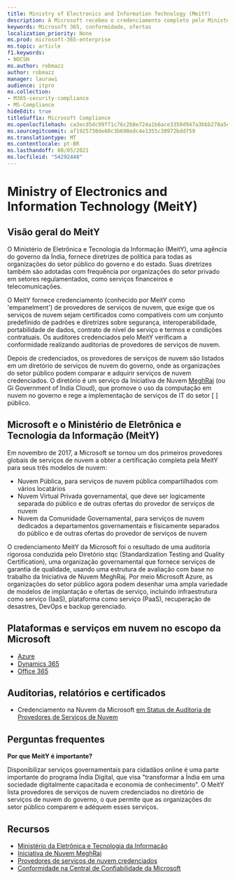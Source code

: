 ```yaml
---
title: Ministry of Electronics and Information Technology (MeitY)
description: A Microsoft recebeu o credenciamento completo pelo Ministério de Eletrônica e Tecnologia da Informação na Índia.
keywords: Microsoft 365, conformidade, ofertas
localization_priority: None
ms.prod: microsoft-365-enterprise
ms.topic: article
f1.keywords:
- NOCSH
ms.author: robmazz
author: robmazz
manager: laurawi
audience: itpro
ms.collection:
- M365-security-compliance
- MS-Compliance
hideEdit: true
titleSuffix: Microsoft Compliance
ms.openlocfilehash: ca3ecd5dc99f71c76c2b8e724a1b6ace3350d947a3bbb278a5ec6ab00c13fe7d
ms.sourcegitcommit: af1925730de60c3b698edc4e1355c38972bdd759
ms.translationtype: MT
ms.contentlocale: pt-BR
ms.lasthandoff: 08/05/2021
ms.locfileid: "54292448"
---
```

# <a name="ministry-of-electronics-and-information-technology-meity"></a>Ministry of Electronics and Information Technology (MeitY)

## <a name="meity-overview"></a>Visão geral do MeitY

O Ministério de Eletrônica e Tecnologia da Informação (MeitY), uma agência do governo da Índia, fornece diretrizes de política para todas as organizações do setor público do governo e do estado. Suas diretrizes também são adotadas com frequência por organizações do setor privado em setores regulamentados, como serviços financeiros e telecomunicações.

O MeitY fornece credenciamento (conhecido por MeitY como 'empanelment') de provedores de serviços de nuvem, que exige que os serviços de nuvem sejam certificados como compatíveis com um conjunto predefinido de padrões e diretrizes sobre segurança, interoperabilidade, portabilidade de dados, contrato de nível de serviço e termos e condições contratuais. Os auditores credenciados pelo MeitY verificam a conformidade realizando auditorias de provedores de serviços de nuvem.

Depois de credenciados, os provedores de serviços de nuvem são listados em um diretório de serviços de nuvem do governo, onde as organizações do setor público podem comparar e adquirir serviços de nuvem credenciados. O diretório é um serviço da Iniciativa de Nuvem [MeghRaj](https://meity.gov.in/content/gi-cloud-meghraj) (ou Gi Government of India Cloud), que promove o uso da computação em nuvem no governo e rege a implementação de serviços de IT do setor \[ \] público.

## <a name="microsoft-and-ministry-of-electronics-and-information-technology-meity"></a>Microsoft e o Ministério de Eletrônica e Tecnologia da Informação (MeitY)

Em novembro de 2017, a Microsoft se tornou um dos primeiros provedores globais de serviços de nuvem a obter a certificação completa pela MeitY para seus três modelos de nuvem:

- Nuvem Pública, para serviços de nuvem pública compartilhados com vários locatários
- Nuvem Virtual Privada governamental, que deve ser logicamente separada do público e de outras ofertas do provedor de serviços de nuvem
- Nuvem da Comunidade Governamental, para serviços de nuvem dedicados a departamentos governamentais e fisicamente separados do público e de outras ofertas do provedor de serviços de nuvem

O credenciamento MeitY da Microsoft foi o resultado de uma auditoria rigorosa conduzida pelo Diretório stqc (Standardization Testing and Quality Certification), uma organização governamental que fornece serviços de garantia de qualidade, usando uma estrutura de avaliação com base no trabalho da Iniciativa de Nuvem MeghRaj. Por meio Microsoft Azure, as organizações do setor público agora podem desenhar uma ampla variedade de modelos de implantação e ofertas de serviço, incluindo infraestrutura como serviço (IaaS), plataforma como serviço (PaaS), recuperação de desastres, DevOps e backup gerenciado.

## <a name="microsoft-in-scope-cloud-platforms--services"></a>Plataformas e serviços em nuvem no escopo da Microsoft

- [Azure](https://aka.ms/AzureCompliance)
- [Dynamics 365](https://aka.ms/d365-compliance-list)
- [Office 365](https://aka.ms/Office365ComplianceOfferings)

## <a name="audits-reports-and-certificates"></a>Auditorias, relatórios e certificados

- Credenciamento na Nuvem da Microsoft [em Status de Auditoria de Provedores de Serviços de Nuvem](https://meity.gov.in/content/gi-cloud-meghraj)

## <a name="frequently-asked-questions"></a>Perguntas frequentes

**Por que MeitY é importante?**

Disponibilizar serviços governamentais para cidadãos online é uma parte importante do programa Índia Digital, que visa "transformar a Índia em uma sociedade digitalmente capacitada e economia de conhecimento". O MeitY lista provedores de serviços de nuvem credenciados no diretório de serviços de nuvem do governo, o que permite que as organizações do setor público comparem e adéquem esses serviços.

## <a name="resources"></a>Recursos

- [Ministério da Eletrônica e Tecnologia da Informação](https://meity.gov.in/)
- [Iniciativa de Nuvem MeghRaj](https://meity.gov.in/content/gi-cloud-meghraj)
- [Provedores de serviços de nuvem credenciados](https://meity.gov.in/content/gi-cloud-meghraj)
- [Conformidade na Central de Confiabilidade da Microsoft](https://www.microsoft.com/trust-center/compliance/compliance-overview)
